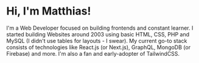 # Hi, I'm Matthias!

I'm a Web Developer focused on building frontends and constant learner. I started building Websites around 2003 using basic HTML, CSS, PHP and MySQL (I didn't use tables for layouts - I swear).
My current go-to stack consists of technologies like React.js (or Next.js), GraphQL, MongoDB (or Firebase) and more. I'm also a fan and early-adopter of TailwindCSS.
